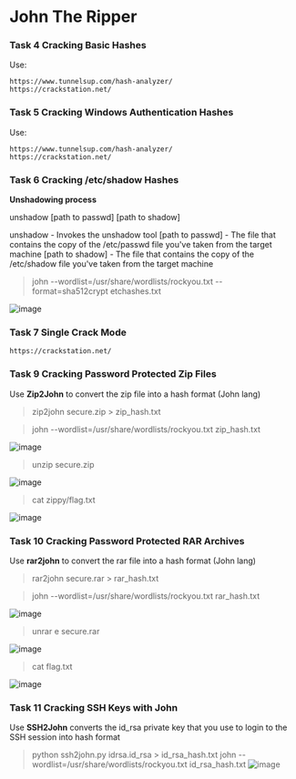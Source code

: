 # John The Ripper

### Task 4 Cracking Basic Hashes

Use:
```
https://www.tunnelsup.com/hash-analyzer/
https://crackstation.net/
```

### Task 5 Cracking Windows Authentication Hashes

Use:
```
https://www.tunnelsup.com/hash-analyzer/
https://crackstation.net/
```

### Task 6 Cracking /etc/shadow Hashes

**Unshadowing process**

unshadow [path to passwd] [path to shadow]

unshadow - Invokes the unshadow tool
[path to passwd] - The file that contains the copy of the /etc/passwd file you've taken from the target machine
[path to shadow] - The file that contains the copy of the /etc/shadow file you've taken from the target machine

> john --wordlist=/usr/share/wordlists/rockyou.txt --format=sha512crypt etchashes.txt

![image](https://user-images.githubusercontent.com/44063862/159829261-05f0ccc2-2a2b-49a6-9ae1-b6ca008d6ecb.png)

### Task 7 Single Crack Mode

```
https://crackstation.net/
```

### Task 9 Cracking Password Protected Zip Files

Use **Zip2John** to convert the zip file into a hash format (John lang)

> zip2john secure.zip > zip_hash.txt

> john --wordlist=/usr/share/wordlists/rockyou.txt zip_hash.txt

![image](https://user-images.githubusercontent.com/44063862/159833276-e0a0563f-a392-4704-bcd3-d43c749072cc.png)

> unzip secure.zip 

![image](https://user-images.githubusercontent.com/44063862/159833502-4ed3b0e5-7cb9-44e5-991a-0ce0b61e7c76.png)

> cat zippy/flag.txt 

![image](https://user-images.githubusercontent.com/44063862/159833546-44104598-e237-4262-91d2-76977ebe9d58.png)

### Task 10 Cracking Password Protected RAR Archives

Use **rar2john** to convert the rar file into a hash format (John lang)

> rar2john secure.rar > rar_hash.txt

> john --wordlist=/usr/share/wordlists/rockyou.txt rar_hash.txt

![image](https://user-images.githubusercontent.com/44063862/159835172-06070867-5792-4246-8bcd-0a6579745205.png)

> unrar e secure.rar

![image](https://user-images.githubusercontent.com/44063862/159836368-c1d5be3c-da33-4ada-9634-bdf75359d85b.png)

> cat flag.txt

![image](https://user-images.githubusercontent.com/44063862/159836336-a3da5af9-32c4-48d0-a506-e8faee78c6d2.png)

### Task 11 Cracking SSH Keys with John

Use **SSH2John** converts the id_rsa private key that you use to login to the SSH session into hash format

> python ssh2john.py idrsa.id_rsa > id_rsa_hash.txt 
> john --wordlist=/usr/share/wordlists/rockyou.txt id_rsa_hash.txt
![image](https://user-images.githubusercontent.com/44063862/159837388-f08889e4-30a2-49d3-9f80-e1c0b47ca0b2.png)




